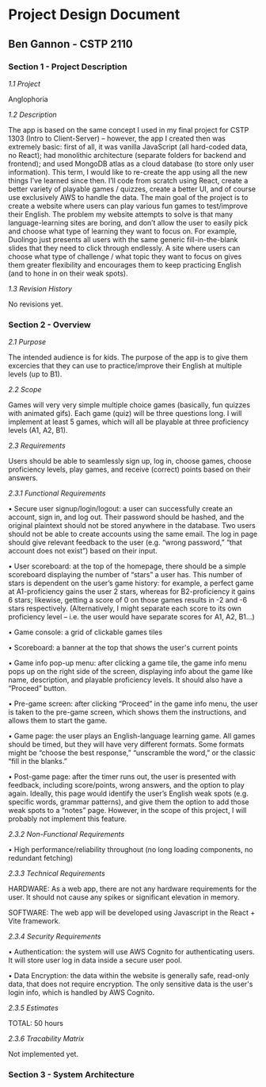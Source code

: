 # Project Design Document

## Ben Gannon - CSTP 2110


### Section 1 - Project Description

*1.1 Project*

Anglophoria


*1.2 Description*

The app is based on the same concept I used in my final project for CSTP 1303 (Intro to Client-Server) – however, the app I created then was extremely basic: first of all, it was vanilla JavaScript (all hard-coded data, no React); had monolithic architecture (separate folders for backend and frontend); and used MongoDB atlas as a cloud database (to store only user information). This term, I would like to re-create the app using all the new things I’ve learned since then. I’ll code from scratch using React, create a better variety of playable games / quizzes, create a better UI, and of course use exclusively AWS to handle the data. 
The main goal of the project is to create a website where users can play various fun games to test/improve their English. 
The problem my website attempts to solve is that many language-learning sites are boring, and don’t allow the user to easily pick and choose what type of learning they want to focus on. For example, Duolingo just presents all users with the same generic fill-in-the-blank slides that they need to click through endlessly. A site where users can choose what type of challenge / what topic they want to focus on gives them greater flexibility and encourages them to keep practicing English (and to hone in on their weak spots). 

*1.3 Revision History*

No revisions yet.

### Section 2 - Overview

*2.1 Purpose*

The intended audience is for kids. The purpose of the app is to give them excercies that they can use to practice/improve their English at multiple levels (up to B1). 

*2.2 Scope*

Games will very very simple multiple choice games (basically, fun quizzes with animated gifs). Each game (quiz) will be three questions long. I will implement at least 5 games, which will all be playable at three proficiency levels (A1, A2, B1). 

*2.3 Requirements*

Users should be able to seamlessly sign up, log in, choose games, choose proficiency levels, play games, and receive (correct) points based on their answers. 


*2.3.1 Functional Requirements*


•	Secure user signup/login/logout: a user can successfully create an account, sign in, and log out. Their password should be hashed, and the original plaintext should not be stored anywhere in the database. Two users should not be able to create accounts using the same email. The log in page should give relevant feedback to the user (e.g. “wrong password,” “that account does not exist”) based on their input. 

•	User scoreboard: at the top of the homepage, there should be a simple scoreboard displaying the number of “stars” a user has. This number of stars is dependent on the user’s game history: for example, a perfect game at A1-proficiency gains the user 2 stars, whereas for B2-proficiency it gains 6 stars; likewise, getting a score of 0 on those games results in -2 and -6 stars respectively. (Alternatively, I might separate each score to its own proficiency level – i.e. the user would have separate scores for A1, A2, B1…)

•	Game console: a grid of clickable games tiles 

•	Scoreboard: a banner at the top that shows the user's current points 

•	Game info pop-up menu: after clicking a game tile, the game info menu pops up on the right side of the screen, displaying info about the game like name, description, and playable proficiency levels. It should also have a “Proceed” button.

•	Pre-game screen: after clicking “Proceed” in the game info menu, the user is taken to the pre-game screen, which shows them the instructions, and allows them to start the game. 

•	Game page: the user plays an English-language learning game. All games should be timed, but they will have very different formats. Some formats might be “choose the best response,” “unscramble the word,” or the classic “fill in the blanks.” 

•	Post-game page: after the timer runs out, the user is presented with feedback, including score/points, wrong answers, and the option to play again. Ideally, this page would identify the user’s English weak spots (e.g. specific words, grammar patterns), and give them the option to add those weak spots to a “notes” page. However, in the scope of this project, I will probably not implement this feature. 


*2.3.2 Non-Functional Requirements*

•	High performance/reliability throughout (no long loading components, no redundant fetching)


*2.3.3 Technical Requirements*

HARDWARE: As a web app, there are not any hardware requirements for the user. It should not cause any spikes or significant elevation in memory.

SOFTWARE: The web app will be developed using Javascript in the React + Vite framework. 


*2.3.4 Security Requirements*

•	Authentication: the system will use AWS Cognito for authenticating users. It will store user log in data inside a secure user pool. 

•	Data Encryption: the data within the website is generally safe, read-only data, that does not require encryption. The only sensitive data is the user's login info, which is handled by AWS Cognito. 


*2.3.5 Estimates*

TOTAL: 50 hours


*2.3.6 Tracability Matrix*

Not implemented yet.


### Section 3 - System Architecture




